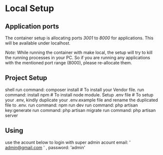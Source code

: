 # Local Setup


## Application ports

The container setup is allocating ports *3001* to *8000* for applications. This will be available under  localhost.

*Note:* While running the container with make local, the setup will try to kill the running processes in your PC. So if you are running any applications with the mentioned port range (8000), please re-allocate them.

## Project Setup

shell
    run command: composer install          # To install your Vendor file.
    run command: install npm               # To install node module.
    Setup .env file           # To setup your .env, kindly duplicate your .env.example file and rename the duplicated file to .env.
    run command: npm run dev
    run command: php artisan key:generate
    run command: php artisan migrate
    run command: php artisan server


## Using
use the acount below to login with super admin acount 
email: ' admin@gmail.com ' , 
password: 'admin' 

   
